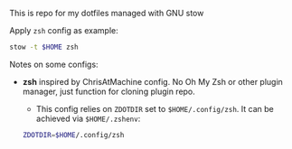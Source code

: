 This is repo for my dotfiles managed with GNU stow

Apply `zsh` config as example:
```sh
stow -t $HOME zsh
```

Notes on some configs:

* __zsh__ inspired by ChrisAtMachine config. No Oh My Zsh or other plugin manager, just function for cloning plugin repo.
    * This config relies on `ZDOTDIR` set to `$HOME/.config/zsh`. It can be achieved via `$HOME/.zshenv`:

    ```sh
    ZDOTDIR=$HOME/.config/zsh
    ```

